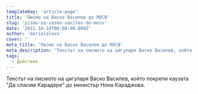 ```yaml
---
templateKey: 'article-page'
title: 'Писмо на Васко Василев до МОСВ'
slug: 'pismo-na-vasko-vasilev-do-mosv'
date: '2011-10-14T00:00:00.000Z'
author: 'marialaleva'
cover: ''
meta_title: 'Писмо на Васко Василев до МОСВ'
meta_description: 'Текстът на писмото на цигуларя Васко Василев, който покрепи каузата "Да спасим Карадере" до министър Нона Караджова.'
tags:
  - Действие
---
```


Текстът на писмото на цигуларя Васко Василев, който покрепи каузата "Да спасим Карадере" до министър Нона Караджова.
